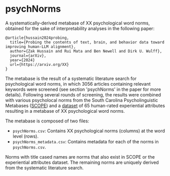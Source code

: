 # psychNorms
A systematically-derived metabase of XX psychological word norms, obtained for the sake of interpretability analyses in the following paper:

```
@article{hussain2024probing,
  title={Probing the contents of text, brain, and behavior data toward improving human-LLM alignment},
  author={Zak Hussain and Rui Mata and Ben Newell and Dirk U. Wulff},
  journal={arXiv},
  year={2024}
  url={https://arxiv.org/XX}
}
```

The metabase is the result of a systematic literature search for psychological word norms, in which 3056 articles containing relevant keywords were screened
(see section 'psychNorms' in the paper for more details). Following several rounds of screening, the results were combined with various psycholocal norms from the 
South Carolina Psycholinguistic Metabases ([SCOPE](https://www.sc.edu/study/colleges_schools/artsandsciences/psychology/research_clinical_facilities/scope/)) and 
a [dataset](https://doi.org/10.1080/02643294.2016.1147426) of 65 human-rated experiential attributes resulting in a metabase of XX psychological word norms.

The metabase is composed of two files:
- `psychNorms.csv`: Contains XX psychological norms (columns) at the word level (rows).
- `psychNorms_metadata.csv`: Contains metadata for each of the norms in `psychNorms.csv`.


Norms with title cased names are norms that also exist in SCOPE or the experiential attributes dataset. The remaining norms are uniquely derived from the systematic literature search.
